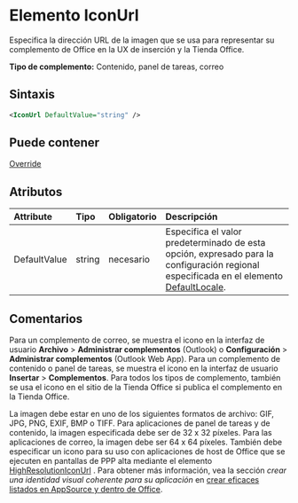 # <a name="iconurl-element"></a>Elemento IconUrl

Especifica la dirección URL de la imagen que se usa para representar su complemento de Office en la UX de inserción y la Tienda Office.

**Tipo de complemento:** Contenido, panel de tareas, correo

## <a name="syntax"></a>Sintaxis

```XML
<IconUrl DefaultValue="string" />
```

## <a name="can-contain"></a>Puede contener

[Override](override.md)

## <a name="attributes"></a>Atributos

|**Attribute**|**Tipo**|**Obligatorio**|**Descripción**|
|:-----|:-----|:-----|:-----|
|DefaultValue|string|necesario|Especifica el valor predeterminado de esta opción, expresado para la configuración regional especificada en el elemento [DefaultLocale](defaultlocale.md).|

## <a name="remarks"></a>Comentarios

Para un complemento de correo, se muestra el icono en la interfaz de usuario **Archivo**  >  **Administrar complementos** (Outlook) o **Configuración**  >  **Administrar complementos** (Outlook Web App). Para un complemento de contenido o panel de tareas, se muestra el icono en la interfaz de usuario **Insertar**  >  **Complementos**. Para todos los tipos de complemento, también se usa el icono en el sitio de la Tienda Office si publica el complemento en la Tienda Office.

La imagen debe estar en uno de los siguientes formatos de archivo: GIF, JPG, PNG, EXIF, BMP o TIFF. Para aplicaciones de panel de tareas y de contenido, la imagen especificada debe ser de 32 x 32 píxeles. Para las aplicaciones de correo, la imagen debe ser 64 x 64 píxeles. También debe especificar un icono para su uso con aplicaciones de host de Office que se ejecuten en pantallas de PPP alta mediante el elemento [HighResolutionIconUrl](highresolutioniconurl.md) . Para obtener más información, vea la sección _crear una identidad visual coherente para su aplicación_ en [crear eficaces listados en AppSource y dentro de Office](https://docs.microsoft.com/office/dev/store/create-effective-office-store-listings#create-a-consistent-visual-identity).
